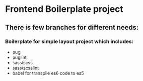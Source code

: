 # Frontend Boilerplate project
## There is few branches for different needs:

### Boilerplate for simple layout project which includes:
- pug
- puglint
- sass\scss
- sass\scsslint
- babel for transpile es6 code to es5